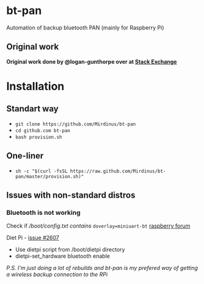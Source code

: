 # bt-pan
Automation of backup bluetooth PAN (mainly for Raspberry Pi)

## Original work
__Original work done by @logan-gunthorpe over at [Stack Exchange](https://raspberrypi.stackexchange.com/questions/29504/how-can-i-set-up-a-bluetooth-pan-connection-with-a-raspberry-pi-and-an-ipod#71587)__

# Installation

## Standart way
  * `git clone https://github.com/Mirdinus/bt-pan`
  * `cd github.com bt-pan`
  * `bash provision.sh`

## One-liner
  * `sh -c "$(curl -fsSL https://raw.github.com/Mirdinus/bt-pan/master/provision.sh)"`

## Issues with non-standard distros
### Bluetooth is not working
  Check if _/boot/config.txt contains_ `doverlay=miniuart-bt` [raspberry forum](https://forums.raspberrypi.com/viewtopic.php?p=1947781#p1947781)

  Diet Pi - [issue #2607](https://github.com/MichaIng/DietPi/issues/2607#issuecomment-470528403)
  * Use dietpi script from /boot/dietpi directory
  * dietpi-set_hardware bluetooth enable


_P.S. I'm just doing a lot of rebuilds and bt-pan is my prefered way of getting a wireless backup connection to the RPi_
